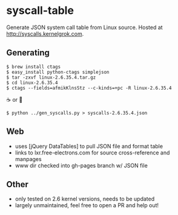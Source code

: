 # syscall-table

Generate JSON system call table from Linux source. Hosted at http://syscalls.kernelgrok.com.

## Generating
```
$ brew install ctags
$ easy_install python-ctags simplejson
$ tar -zxvf linux-2.6.35.4.tar.gz
$ cd linux-2.6.35.4
$ ctags --fields=afmikKlnsStz --c-kinds=+pc -R linux-2.6.35.4
```
:coffee: or :beer:
```
$ python ../gen_syscalls.py > syscalls-2.6.35.4.json
```

## Web
* uses [jQuery DataTables] to pull JSON file and format table
* links to lxr.free-electrons.com for source cross-reference and manpages
* www dir checked into gh-pages branch w/ JSON file

## Other
* only tested on 2.6 kernel versions, needs to be updated
* largely unmaintained, feel free to open a PR and help out!
